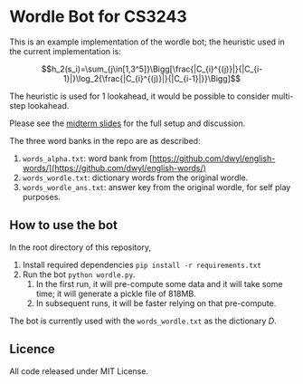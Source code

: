 # Wordle Bot for CS3243

This is an example implementation of the wordle bot; the heuristic used in the current implementation is:

$$h_2(s_i)=\sum_{j\in[1,3^5]}\Bigg[\frac{|C_{i}^{(j)}|}{|C_{i-1}|}\log_2{\frac{|C_{i}^{(j)}|}{|C_{i-1}|}}\Bigg]$$

The heuristic is used for $1$ lookahead, it would be possible to consider multi-step lookahead.

Please see the [midterm slides](https://www.eric-han.com/teaching/AY2122S2/CS3243/Midterm_Tutorial_Slides.pdf) for the full setup and discussion.

The three word banks in the repo are as described:

1. `words_alpha.txt`: word bank from [https://github.com/dwyl/english-words/](https://github.com/dwyl/english-words/)
1. `words_wordle.txt`: dictionary words from the original wordle.
1. `words_wordle_ans.txt`: answer key from the original wordle, for self play purposes.

## How to use the bot

In the root directory of this repository,

1. Install required dependencies `pip install -r requirements.txt`
1. Run the bot `python wordle.py`.
    1. In the first run, it will pre-compute some data and it will take some time; it will generate a pickle file of 818MB.
    1. In subsequent runs, it will be faster relying on that pre-compute.

The bot is currently used with the `words_wordle.txt` as the dictionary $D$.

## Licence

All code released under MIT License.